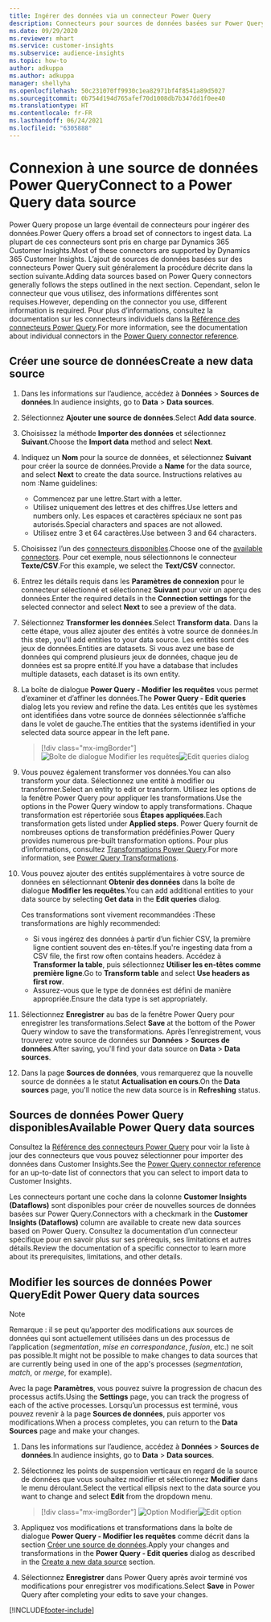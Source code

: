 ```yaml
---
title: Ingérer des données via un connecteur Power Query
description: Connecteurs pour sources de données basées sur Power Query.
ms.date: 09/29/2020
ms.reviewer: mhart
ms.service: customer-insights
ms.subservice: audience-insights
ms.topic: how-to
author: adkuppa
ms.author: adkuppa
manager: shellyha
ms.openlocfilehash: 50c231070ff9930c1ea82971bf4f8541a89d5027
ms.sourcegitcommit: 0b754d194d765afef70d1008db7b347dd1f0ee40
ms.translationtype: HT
ms.contentlocale: fr-FR
ms.lasthandoff: 06/24/2021
ms.locfileid: "6305888"
---
```

# <a name="connect-to-a-power-query-data-source"></a><span data-ttu-id="aed7d-103">Connexion à une source de données Power Query</span><span class="sxs-lookup"><span data-stu-id="aed7d-103">Connect to a Power Query data source</span></span>

<span data-ttu-id="aed7d-104">Power Query propose un large éventail de connecteurs pour ingérer des données.</span><span class="sxs-lookup"><span data-stu-id="aed7d-104">Power Query offers a broad set of connectors to ingest data.</span></span> <span data-ttu-id="aed7d-105">La plupart de ces connecteurs sont pris en charge par Dynamics 365 Customer Insights.</span><span class="sxs-lookup"><span data-stu-id="aed7d-105">Most of these connectors are supported by Dynamics 365 Customer Insights.</span></span> <span data-ttu-id="aed7d-106">L’ajout de sources de données basées sur des connecteurs Power Query suit généralement la procédure décrite dans la section suivante.</span><span class="sxs-lookup"><span data-stu-id="aed7d-106">Adding data sources based on Power Query connectors generally follows the steps outlined in the next section.</span></span> <span data-ttu-id="aed7d-107">Cependant, selon le connecteur que vous utilisez, des informations différentes sont requises.</span><span class="sxs-lookup"><span data-stu-id="aed7d-107">However, depending on the connector you use, different information is required.</span></span> <span data-ttu-id="aed7d-108">Pour plus d’informations, consultez la documentation sur les connecteurs individuels dans la [Référence des connecteurs Power Query](/power-query/connectors/).</span><span class="sxs-lookup"><span data-stu-id="aed7d-108">For more information, see the documentation about individual connectors in the [Power Query connector reference](/power-query/connectors/).</span></span>

## <a name="create-a-new-data-source"></a><span data-ttu-id="aed7d-109">Créer une source de données</span><span class="sxs-lookup"><span data-stu-id="aed7d-109">Create a new data source</span></span>

1. <span data-ttu-id="aed7d-110">Dans les informations sur l’audience, accédez à **Données** > **Sources de données**.</span><span class="sxs-lookup"><span data-stu-id="aed7d-110">In audience insights, go to **Data** > **Data sources**.</span></span>

1. <span data-ttu-id="aed7d-111">Sélectionnez **Ajouter une source de données**.</span><span class="sxs-lookup"><span data-stu-id="aed7d-111">Select **Add data source**.</span></span>

1. <span data-ttu-id="aed7d-112">Choisissez la méthode **Importer des données** et sélectionnez **Suivant**.</span><span class="sxs-lookup"><span data-stu-id="aed7d-112">Choose the **Import data** method and select **Next**.</span></span>

1. <span data-ttu-id="aed7d-113">Indiquez un **Nom** pour la source de données, et sélectionnez **Suivant** pour créer la source de données.</span><span class="sxs-lookup"><span data-stu-id="aed7d-113">Provide a **Name** for the data source, and select **Next** to create the data source.</span></span> <span data-ttu-id="aed7d-114">Instructions relatives au nom :</span><span class="sxs-lookup"><span data-stu-id="aed7d-114">Name guidelines:</span></span> 
   - <span data-ttu-id="aed7d-115">Commencez par une lettre.</span><span class="sxs-lookup"><span data-stu-id="aed7d-115">Start with a letter.</span></span>
   - <span data-ttu-id="aed7d-116">Utilisez uniquement des lettres et des chiffres.</span><span class="sxs-lookup"><span data-stu-id="aed7d-116">Use letters and numbers only.</span></span> <span data-ttu-id="aed7d-117">Les espaces et caractères spéciaux ne sont pas autorisés.</span><span class="sxs-lookup"><span data-stu-id="aed7d-117">Special characters and spaces are not allowed.</span></span>
   - <span data-ttu-id="aed7d-118">Utilisez entre 3 et 64 caractères.</span><span class="sxs-lookup"><span data-stu-id="aed7d-118">Use between 3 and 64 characters.</span></span>

1. <span data-ttu-id="aed7d-119">Choisissez l’un des [connecteurs disponibles](#available-power-query-data-sources).</span><span class="sxs-lookup"><span data-stu-id="aed7d-119">Choose one of the [available connectors](#available-power-query-data-sources).</span></span> <span data-ttu-id="aed7d-120">Pour cet exemple, nous sélectionnons le connecteur **Texte/CSV**.</span><span class="sxs-lookup"><span data-stu-id="aed7d-120">For this example, we select the **Text/CSV** connector.</span></span>

1. <span data-ttu-id="aed7d-121">Entrez les détails requis dans les **Paramètres de connexion** pour le connecteur sélectionné et sélectionnez **Suivant** pour voir un aperçu des données.</span><span class="sxs-lookup"><span data-stu-id="aed7d-121">Enter the required details in the **Connection settings** for the selected connector and select **Next** to see a preview of the data.</span></span>

1. <span data-ttu-id="aed7d-122">Sélectionnez **Transformer les données**.</span><span class="sxs-lookup"><span data-stu-id="aed7d-122">Select **Transform data**.</span></span> <span data-ttu-id="aed7d-123">Dans la cette étape, vous allez ajouter des entités à votre source de données.</span><span class="sxs-lookup"><span data-stu-id="aed7d-123">In this step, you'll add entities to your data source.</span></span> <span data-ttu-id="aed7d-124">Les entités sont des jeux de données.</span><span class="sxs-lookup"><span data-stu-id="aed7d-124">Entities are datasets.</span></span> <span data-ttu-id="aed7d-125">Si vous avez une base de données qui comprend plusieurs jeux de données, chaque jeu de données est sa propre entité.</span><span class="sxs-lookup"><span data-stu-id="aed7d-125">If you have a database that includes multiple datasets, each dataset is its own entity.</span></span>

1. <span data-ttu-id="aed7d-126">La boîte de dialogue **Power Query - Modifier les requêtes** vous permet d’examiner et d’affiner les données.</span><span class="sxs-lookup"><span data-stu-id="aed7d-126">The **Power Query - Edit queries** dialog lets you review and refine the data.</span></span> <span data-ttu-id="aed7d-127">Les entités que les systèmes ont identifiées dans votre source de données sélectionnée s’affiche dans le volet de gauche.</span><span class="sxs-lookup"><span data-stu-id="aed7d-127">The entities that the systems identified in your selected data source appear in the left pane.</span></span>

   > [!div class="mx-imgBorder"]
   > <span data-ttu-id="aed7d-128">![Boîte de dialogue Modifier les requêtes](media/data-manager-configure-edit-queries.png "Boîte de dialogue Modifier les requêtes")</span><span class="sxs-lookup"><span data-stu-id="aed7d-128">![Edit queries dialog](media/data-manager-configure-edit-queries.png "Edit queries dialog")</span></span>

1. <span data-ttu-id="aed7d-129">Vous pouvez également transformer vos données.</span><span class="sxs-lookup"><span data-stu-id="aed7d-129">You can also transform your data.</span></span> <span data-ttu-id="aed7d-130">Sélectionnez une entité à modifier ou transformer.</span><span class="sxs-lookup"><span data-stu-id="aed7d-130">Select an entity to edit or transform.</span></span> <span data-ttu-id="aed7d-131">Utilisez les options de la fenêtre Power Query pour appliquer les transformations.</span><span class="sxs-lookup"><span data-stu-id="aed7d-131">Use the options in the Power Query window to apply transformations.</span></span> <span data-ttu-id="aed7d-132">Chaque transformation est répertoriée sous **Étapes appliquées**.</span><span class="sxs-lookup"><span data-stu-id="aed7d-132">Each transformation gets listed under **Applied steps**.</span></span> <span data-ttu-id="aed7d-133">Power Query fournit de nombreuses options de transformation prédéfinies.</span><span class="sxs-lookup"><span data-stu-id="aed7d-133">Power Query provides numerous pre-built transformation options.</span></span> <span data-ttu-id="aed7d-134">Pour plus d’informations, consultez [Transformations Power Query](/power-query/power-query-what-is-power-query#transformations).</span><span class="sxs-lookup"><span data-stu-id="aed7d-134">For more information, see [Power Query Transformations](/power-query/power-query-what-is-power-query#transformations).</span></span>

1. <span data-ttu-id="aed7d-135">Vous pouvez ajouter des entités supplémentaires à votre source de données en sélectionnant **Obtenir des données** dans la boîte de dialogue **Modifier les requêtes**.</span><span class="sxs-lookup"><span data-stu-id="aed7d-135">You can add additional entities to your data source by selecting **Get data** in the **Edit queries** dialog.</span></span>

   <span data-ttu-id="aed7d-136">Ces transformations sont vivement recommandées :</span><span class="sxs-lookup"><span data-stu-id="aed7d-136">These transformations are highly recommended:</span></span>

   - <span data-ttu-id="aed7d-137">Si vous ingérez des données à partir d’un fichier CSV, la première ligne contient souvent des en-têtes.</span><span class="sxs-lookup"><span data-stu-id="aed7d-137">If you're ingesting data from a CSV file, the first row often contains headers.</span></span> <span data-ttu-id="aed7d-138">Accédez à **Transformer la table**, puis sélectionnez **Utiliser les en-têtes comme première ligne**.</span><span class="sxs-lookup"><span data-stu-id="aed7d-138">Go to **Transform table** and select **Use headers as first row**.</span></span>
   - <span data-ttu-id="aed7d-139">Assurez-vous que le type de données est défini de manière appropriée.</span><span class="sxs-lookup"><span data-stu-id="aed7d-139">Ensure the data type is set appropriately.</span></span>

1. <span data-ttu-id="aed7d-140">Sélectionnez **Enregistrer** au bas de la fenêtre Power Query pour enregistrer les transformations.</span><span class="sxs-lookup"><span data-stu-id="aed7d-140">Select **Save** at the bottom of the Power Query window to save the transformations.</span></span> <span data-ttu-id="aed7d-141">Après l’enregistrement, vous trouverez votre source de données sur **Données** > **Sources de données**.</span><span class="sxs-lookup"><span data-stu-id="aed7d-141">After saving, you'll find your data source on **Data** > **Data sources**.</span></span>

1. <span data-ttu-id="aed7d-142">Dans la page **Sources de données**, vous remarquerez que la nouvelle source de données a le statut **Actualisation en cours**.</span><span class="sxs-lookup"><span data-stu-id="aed7d-142">On the **Data sources** page, you'll notice the new data source is in **Refreshing** status.</span></span>

## <a name="available-power-query-data-sources"></a><span data-ttu-id="aed7d-143">Sources de données Power Query disponibles</span><span class="sxs-lookup"><span data-stu-id="aed7d-143">Available Power Query data sources</span></span>

<span data-ttu-id="aed7d-144">Consultez la [Référence des connecteurs Power Query](/power-query/connectors/) pour voir la liste à jour des connecteurs que vous pouvez sélectionner pour importer des données dans Customer Insights.</span><span class="sxs-lookup"><span data-stu-id="aed7d-144">See the [Power Query connector reference](/power-query/connectors/) for an up-to-date list of connectors that you can select to import data to Customer Insights.</span></span> 

<span data-ttu-id="aed7d-145">Les connecteurs portant une coche dans la colonne **Customer Insights (Dataflows)** sont disponibles pour créer de nouvelles sources de données basées sur Power Query.</span><span class="sxs-lookup"><span data-stu-id="aed7d-145">Connectors with a checkmark in the **Customer Insights (Dataflows)** column are available to create new data sources based on Power Query.</span></span> <span data-ttu-id="aed7d-146">Consultez la documentation d’un connecteur spécifique pour en savoir plus sur ses prérequis, ses limitations et autres détails.</span><span class="sxs-lookup"><span data-stu-id="aed7d-146">Review the documentation of a specific connector to learn more about its prerequisites, limitations, and other details.</span></span>

## <a name="edit-power-query-data-sources"></a><span data-ttu-id="aed7d-147">Modifier les sources de données Power Query</span><span class="sxs-lookup"><span data-stu-id="aed7d-147">Edit Power Query data sources</span></span>

> [!NOTE]
> <span data-ttu-id="aed7d-148">Remarque : il se peut qu’apporter des modifications aux sources de données qui sont actuellement utilisées dans un des processus de l’application (*segmentation*, *mise en correspondance*, *fusion*, etc.) ne soit pas possible.</span><span class="sxs-lookup"><span data-stu-id="aed7d-148">It might not be possible to make changes to data sources that are currently being used in one of the app's processes (*segmentation*, *match*, or *merge*, for example).</span></span> 
>
> <span data-ttu-id="aed7d-149">Avec la page **Paramètres**, vous pouvez suivre la progression de chacun des processus actifs.</span><span class="sxs-lookup"><span data-stu-id="aed7d-149">Using the **Settings** page, you can track the progress of each of the active processes.</span></span> <span data-ttu-id="aed7d-150">Lorsqu’un processus est terminé, vous pouvez revenir à la page **Sources de données**, puis apporter vos modifications.</span><span class="sxs-lookup"><span data-stu-id="aed7d-150">When a process completes, you can return to the **Data Sources** page and make your changes.</span></span>

1. <span data-ttu-id="aed7d-151">Dans les informations sur l’audience, accédez à **Données** > **Sources de données**.</span><span class="sxs-lookup"><span data-stu-id="aed7d-151">In audience insights, go to **Data** > **Data sources**.</span></span>

2. <span data-ttu-id="aed7d-152">Sélectionnez les points de suspension verticaux en regard de la source de données que vous souhaitez modifier et sélectionnez **Modifier** dans le menu déroulant.</span><span class="sxs-lookup"><span data-stu-id="aed7d-152">Select the vertical ellipsis next to the data source you want to change and select **Edit** from the dropdown menu.</span></span>

   > [!div class="mx-imgBorder"]
   > <span data-ttu-id="aed7d-153">![Option Modifier](media/edit-option-data-sources.png "Option Modifier")</span><span class="sxs-lookup"><span data-stu-id="aed7d-153">![Edit option](media/edit-option-data-sources.png "Edit option")</span></span>

3. <span data-ttu-id="aed7d-154">Appliquez vos modifications et transformations dans la boîte de dialogue **Power Query - Modifier les requêtes** comme décrit dans la section [Créer une source de données](#create-a-new-data-source).</span><span class="sxs-lookup"><span data-stu-id="aed7d-154">Apply your changes and transformations in the **Power Query - Edit queries** dialog as described in the [Create a new data source](#create-a-new-data-source) section.</span></span>

4. <span data-ttu-id="aed7d-155">Sélectionnez **Enregistrer** dans Power Query après avoir terminé vos modifications pour enregistrer vos modifications.</span><span class="sxs-lookup"><span data-stu-id="aed7d-155">Select **Save** in Power Query after completing your edits to save your changes.</span></span>


[!INCLUDE[footer-include](../includes/footer-banner.md)]